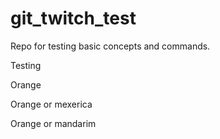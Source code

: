 # git_twitch_test
Repo for testing basic concepts and commands.

Testing

Orange

Orange or mexerica

Orange or mandarim
